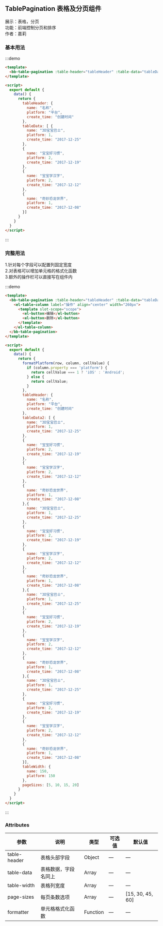 <script>
  export default {
    data() {
      return {
        formatPlatform(row, column, cellValue) {
          if (column.property === 'platform') {
            return cellValue === 1 ? 'iOS' : 'Android';
          } else {
            return cellValue;
          }
        },
        tableHeader: {
          name: "名称",
          platform: "平台",
          create_time: "创建时间"
        },
        tableData: [ {
          name: "3D宝宝巴士",
          platform: 1,
          create_time: "2017-12-25"
        },
        {
          name: "宝宝好习惯",
          platform: 2,
          create_time: "2017-12-19"
        },
        {
          name: "宝宝学汉字",
          platform: 2,
          create_time: "2017-12-12"
        },
        {
          name: "奇妙恐龙世界",
          platform: 1,
          create_time: "2017-12-08"
        }],
        tableData2: [ {
          name: "3D宝宝巴士",
          platform: 1,
          create_time: "2017-12-25"
        },
        {
          name: "宝宝好习惯",
          platform: 2,
          create_time: "2017-12-19"
        },
        {
          name: "宝宝学汉字",
          platform: 2,
          create_time: "2017-12-12"
        },
        {
          name: "奇妙恐龙世界",
          platform: 1,
          create_time: "2017-12-08"
        },{
          name: "3D宝宝巴士",
          platform: 1,
          create_time: "2017-12-25"
        },
        {
          name: "宝宝好习惯",
          platform: 2,
          create_time: "2017-12-19"
        },
        {
          name: "宝宝学汉字",
          platform: 2,
          create_time: "2017-12-12"
        },
        {
          name: "奇妙恐龙世界",
          platform: 1,
          create_time: "2017-12-08"
        },{
          name: "3D宝宝巴士",
          platform: 1,
          create_time: "2017-12-25"
        },
        {
          name: "宝宝好习惯",
          platform: 2,
          create_time: "2017-12-19"
        },
        {
          name: "宝宝学汉字",
          platform: 2,
          create_time: "2017-12-12"
        },
        {
          name: "奇妙恐龙世界",
          platform: 1,
          create_time: "2017-12-08"
        },{
          name: "3D宝宝巴士",
          platform: 1,
          create_time: "2017-12-25"
        },
        {
          name: "宝宝好习惯",
          platform: 2,
          create_time: "2017-12-19"
        },
        {
          name: "宝宝学汉字",
          platform: 2,
          create_time: "2017-12-12"
        },
        {
          name: "奇妙恐龙世界",
          platform: 1,
          create_time: "2017-12-08"
        }],
        tableWidth: {
          name: 150,
          platform: 150
        },
        pageSizes: [5, 10, 15, 20]
      }
    }
  }
</script>
<style>

</style>

## TablePagination 表格及分页组件

展示：表格，分页    
功能：前端控制分页和排序    
作者：嘉莉

### 基本用法

:::demo
```html
<template>
  <bb-table-pagination :table-header="tableHeader" :table-data="tableData" ></bb-table-pagination>
</template>

<script>
  export default {
    data() {
      return {
        tableHeader: {
          name: "名称",
          platform: "平台",
          create_time: "创建时间"
        },
        tableData: [ {
          name: "3D宝宝巴士",
          platform: 1,
          create_time: "2017-12-25"
        },
        {
          name: "宝宝好习惯",
          platform: 2,
          create_time: "2017-12-19"
        },
        {
          name: "宝宝学汉字",
          platform: 2,
          create_time: "2017-12-12"
        },
        {
          name: "奇妙恐龙世界",
          platform: 1,
          create_time: "2017-12-08"
        }]
      }
    }
  }
</script>
```
:::

### 完整用法

1.针对每个字段可以配置列固定宽度    
2.对表格可以增加单元格的格式化函数    
3.额外的操作栏可以直接写在组件内

:::demo
```html
<template>
  <bb-table-pagination :table-header="tableHeader" :table-data="tableData2" :table-width="tableWidth" :page-sizes="pageSizes" :formatter="formatPlatform">
    <el-table-column label="操作" align="center" width="260px">
      <template slot-scope="scope">
        <el-button>编辑</el-button>
        <el-button>删除</el-button>
      </template>
    </el-table-column>
  </bb-table-pagination>
</template>

<script>
  export default {
    data() {
      return {
        formatPlatform(row, column, cellValue) {
          if (column.property === 'platform') {
            return cellValue === 1 ? 'iOS' : 'Android';
          } else {
            return cellValue;
          }
        },
        tableHeader: {
          name: "名称",
          platform: "平台",
          create_time: "创建时间"
        },
        tableData2: [ {
          name: "3D宝宝巴士",
          platform: 1,
          create_time: "2017-12-25"
        },
        {
          name: "宝宝好习惯",
          platform: 2,
          create_time: "2017-12-19"
        },
        {
          name: "宝宝学汉字",
          platform: 2,
          create_time: "2017-12-12"
        },
        {
          name: "奇妙恐龙世界",
          platform: 1,
          create_time: "2017-12-08"
        },{
          name: "3D宝宝巴士",
          platform: 1,
          create_time: "2017-12-25"
        },
        {
          name: "宝宝好习惯",
          platform: 2,
          create_time: "2017-12-19"
        },
        {
          name: "宝宝学汉字",
          platform: 2,
          create_time: "2017-12-12"
        },
        {
          name: "奇妙恐龙世界",
          platform: 1,
          create_time: "2017-12-08"
        },{
          name: "3D宝宝巴士",
          platform: 1,
          create_time: "2017-12-25"
        },
        {
          name: "宝宝好习惯",
          platform: 2,
          create_time: "2017-12-19"
        },
        {
          name: "宝宝学汉字",
          platform: 2,
          create_time: "2017-12-12"
        },
        {
          name: "奇妙恐龙世界",
          platform: 1,
          create_time: "2017-12-08"
        },{
          name: "3D宝宝巴士",
          platform: 1,
          create_time: "2017-12-25"
        },
        {
          name: "宝宝好习惯",
          platform: 2,
          create_time: "2017-12-19"
        },
        {
          name: "宝宝学汉字",
          platform: 2,
          create_time: "2017-12-12"
        },
        {
          name: "奇妙恐龙世界",
          platform: 1,
          create_time: "2017-12-08"
        }],
        tableWidth: {
          name: 150,
          platform: 150
        },
        pageSizes: [5, 10, 15, 20]
      }
    }
  }
</script>
```

:::

### Attributes
| 参数      | 说明          | 类型      | 可选值                           | 默认值  |
|---------- |-------------- |---------- |--------------------------------  |-------- |
| table-header | 表格头部字段 | Object | — | — |
| table-data | 表格数据，字段名同上 | Array | — | — |
| table-width | 表格列宽度 | Array | — | — |
| page-sizes | 每页条数选项 | Array | — | [15, 30, 45, 60] |
| formatter | 单元格格式化函数 | Function | — | — |
